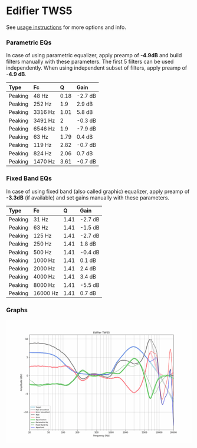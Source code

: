 # Edifier TWS5
See [usage instructions](https://github.com/jaakkopasanen/AutoEq#usage) for more options and info.

### Parametric EQs
In case of using parametric equalizer, apply preamp of **-4.9dB** and build filters manually
with these parameters. The first 5 filters can be used independently.
When using independent subset of filters, apply preamp of **-4.9 dB**.

| Type    | Fc      |    Q | Gain    |
|:--------|:--------|:-----|:--------|
| Peaking | 48 Hz   | 0.18 | -2.7 dB |
| Peaking | 252 Hz  | 1.9  | 2.9 dB  |
| Peaking | 3316 Hz | 1.01 | 5.8 dB  |
| Peaking | 3491 Hz | 2    | -0.3 dB |
| Peaking | 6546 Hz | 1.9  | -7.9 dB |
| Peaking | 63 Hz   | 1.79 | 0.4 dB  |
| Peaking | 119 Hz  | 2.82 | -0.7 dB |
| Peaking | 824 Hz  | 2.06 | 0.7 dB  |
| Peaking | 1470 Hz | 3.61 | -0.7 dB |

### Fixed Band EQs
In case of using fixed band (also called graphic) equalizer, apply preamp of **-3.3dB**
(if available) and set gains manually with these parameters.

| Type    | Fc       |    Q | Gain    |
|:--------|:---------|:-----|:--------|
| Peaking | 31 Hz    | 1.41 | -2.7 dB |
| Peaking | 63 Hz    | 1.41 | -1.5 dB |
| Peaking | 125 Hz   | 1.41 | -2.7 dB |
| Peaking | 250 Hz   | 1.41 | 1.8 dB  |
| Peaking | 500 Hz   | 1.41 | -0.4 dB |
| Peaking | 1000 Hz  | 1.41 | 0.1 dB  |
| Peaking | 2000 Hz  | 1.41 | 2.4 dB  |
| Peaking | 4000 Hz  | 1.41 | 3.4 dB  |
| Peaking | 8000 Hz  | 1.41 | -5.5 dB |
| Peaking | 16000 Hz | 1.41 | 0.7 dB  |

### Graphs
![](./Edifier%20TWS5.png)